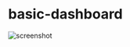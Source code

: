 # basic-dashboard

![screenshot](https://raw.githubusercontent.com/luvie23/mock-up-signup-page/master/imgs/dash-screengrab.png)

